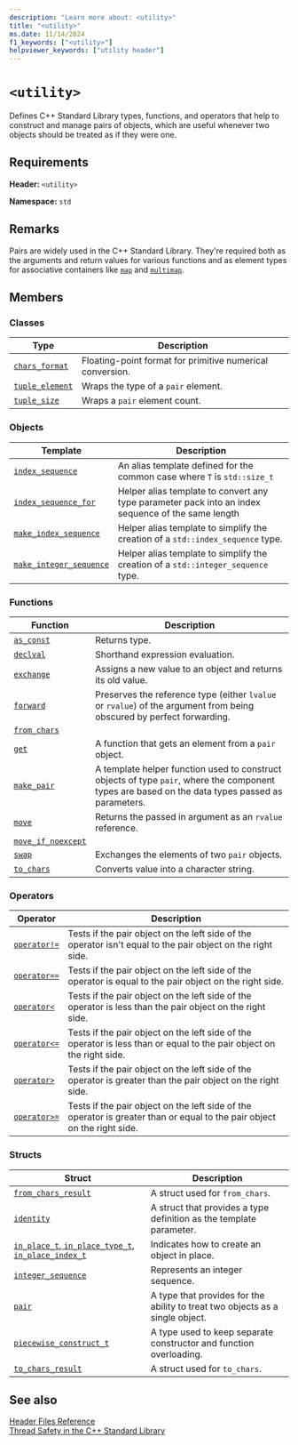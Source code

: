```yaml
---
description: "Learn more about: <utility>"
title: "<utility>"
ms.date: 11/14/2024
f1_keywords: ["<utility>"]
helpviewer_keywords: ["utility header"]
---
```

# `<utility>`

Defines C++ Standard Library types, functions, and operators that help to construct and manage pairs of objects, which are useful whenever two objects should be treated as if they were one.

## Requirements

**Header:** `<utility>`

**Namespace:** `std`

## Remarks

Pairs are widely used in the C++ Standard Library. They're required both as the arguments and return values for various functions and as element types for associative containers like [`map`](../standard-library/map-class.md) and [`multimap`](../standard-library/multimap-class.md).

## Members

### Classes

|Type|Description|
|-|-|
|[`chars_format`](../standard-library/chars-format-class.md)|Floating-point format for primitive numerical conversion.|
|[`tuple_element`](../standard-library/tuple-element-class-tuple.md)|Wraps the type of a `pair` element.|
|[`tuple_size`](../standard-library/tuple-size-class-tuple.md)|Wraps a `pair` element count.|

### Objects

|Template|Description|
|-|-|
|[`index_sequence`](../standard-library/utility-functions.md#index_sequence)|An alias template defined for the common case where `T` is `std::size_t`  |
|[`index_sequence_for`](../standard-library/utility-functions.md#index_sequence_for)|Helper alias template to convert any type parameter pack into an index sequence of the same length|
|[`make_index_sequence`](../standard-library/utility-functions.md#make_index_sequence)| Helper alias template to simplify the creation of a `std::index_sequence` type. |
|[`make_integer_sequence`](../standard-library/utility-functions.md#make_integer_sequence)|Helper alias template to simplify the creation of a `std::integer_sequence` type.|

### Functions

|Function|Description|
|-|-|
|[`as_const`](../standard-library/utility-functions.md#asconst)|Returns type.|
|[`declval`](../standard-library/utility-functions.md#declval)|Shorthand expression evaluation.|
|[`exchange`](../standard-library/utility-functions.md#exchange)|Assigns a new value to an object and returns its old value.|
|[`forward`](../standard-library/utility-functions.md#forward)|Preserves the reference type (either `lvalue` or `rvalue`) of the argument from being obscured by perfect forwarding.|
|[`from_chars`](../standard-library/utility-functions.md#from_chars)||
|[`get`](../standard-library/utility-functions.md#get)|A function that gets an element from a `pair` object.|
|[`make_pair`](../standard-library/utility-functions.md#make_pair)|A template helper function used to construct objects of type `pair`, where the component types are based on the data types passed as parameters.|
|[`move`](../standard-library/utility-functions.md#move)|Returns the passed in argument as an `rvalue` reference.|
|[`move_if_noexcept`](../standard-library/utility-functions.md#moveif)||
|[`swap`](../standard-library/utility-functions.md#swap)|Exchanges the elements of two `pair` objects.|
|[`to_chars`](../standard-library/utility-functions.md#to_chars)|Converts value into a character string.|

### Operators

|Operator|Description|
|-|-|
|[`operator!=`](../standard-library/utility-operators.md#op_neq)|Tests if the pair object on the left side of the operator isn't equal to the pair object on the right side.|
|[`operator==`](../standard-library/utility-operators.md#op_eq_eq)|Tests if the pair object on the left side of the operator is equal to the pair object on the right side.|
|[`operator<`](../standard-library/utility-operators.md#op_lt)|Tests if the pair object on the left side of the operator is less than the pair object on the right side.|
|[`operator<=`](../standard-library/utility-operators.md#op_lt_eq)|Tests if the pair object on the left side of the operator is less than or equal to the pair object on the right side.|
|[`operator>`](../standard-library/utility-operators.md#op_gt)|Tests if the pair object on the left side of the operator is greater than the pair object on the right side.|
|[`operator>=`](../standard-library/utility-operators.md#op_gt_eq)|Tests if the pair object on the left side of the operator is greater than or equal to the pair object on the right side.|

### Structs

|Struct|Description|
|-|-|
|[`from_chars_result`](../standard-library/from-chars-result-structure.md)|A struct used for `from_chars`.|
|[`identity`](../standard-library/identity-structure.md)|A struct that provides a type definition as the template parameter.|
|[`in_place_t`, `in_place_type_t`, `in_place_index_t`](../standard-library/in-place-t-struct.md)| Indicates how to create an object in place.|
|[`integer_sequence`](../standard-library/integer-sequence-class.md)|Represents an integer sequence.|
|[`pair`](../standard-library/pair-structure.md)|A type that provides for the ability to treat two objects as a single object.|
|[`piecewise_construct_t`](../standard-library/piecewise-construct-t-structure.md)|A type used to keep separate constructor and function overloading.|
|[`to_chars_result`](../standard-library/to-chars-result-structure.md)|A struct used for `to_chars`.|

## See also

[Header Files Reference](../standard-library/cpp-standard-library-header-files.md)\
[Thread Safety in the C++ Standard Library](../standard-library/thread-safety-in-the-cpp-standard-library.md)
